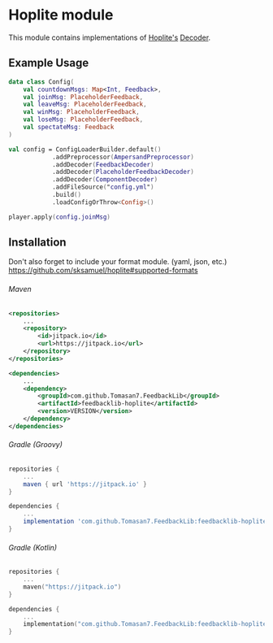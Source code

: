 # Hoplite module

This module contains implementations of [Hoplite's](https://github.com/sksamuel/hoplite) [Decoder](https://github.com/sksamuel/hoplite#decoders).

## Example Usage

```kotlin
data class Config(
    val countdownMsgs: Map<Int, Feedback>,
    val joinMsg: PlaceholderFeedback,
    val leaveMsg: PlaceholderFeedback,
    val winMsg: PlaceholderFeedback,
    val loseMsg: PlaceholderFeedback,
    val spectateMsg: Feedback
)

val config = ConfigLoaderBuilder.default()
            .addPreprocessor(AmpersandPreprocessor)
            .addDecoder(FeedbackDecoder)
            .addDecoder(PlaceholderFeedbackDecoder)
            .addDecoder(ComponentDecoder)
            .addFileSource("config.yml")
            .build()
            .loadConfigOrThrow<Config>()

player.apply(config.joinMsg)
```

## Installation

Don't also forget to include your format module. (yaml, json, etc.)
https://github.com/sksamuel/hoplite#supported-formats

###### Maven

```xml
<repositories>
    ...
    <repository>
        <id>jitpack.io</id>
        <url>https://jitpack.io</url>
    </repository>
</repositories>

<dependencies>
    ...
    <dependency>
        <groupId>com.github.Tomasan7.FeedbackLib</groupId>
        <artifactId>feedbacklib-hoplite</artifactId>
        <version>VERSION</version>
    </dependency>
</dependencies>
```

###### Gradle (Groovy)

```groovy
repositories {
    ...
    maven { url 'https://jitpack.io' }
}

dependencies {
    ...
    implementation 'com.github.Tomasan7.FeedbackLib:feedbacklib-hoplite:<VERSION>'
}
```

###### Gradle (Kotlin)

```kotlin
repositories {
    ...
    maven("https://jitpack.io")
}

dependencies {
    ...
    implementation("com.github.Tomasan7.FeedbackLib:feedbacklib-hoplite:<VERSION>")
}
```
